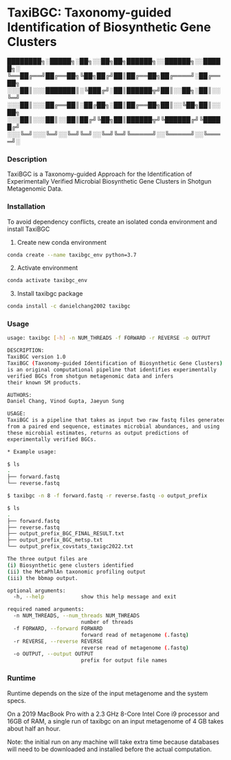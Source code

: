 # TaxiBGC: Taxonomy-guided Identification of Biosynthetic Gene Clusters

████████╗░█████╗░██╗░░██╗██╗██████╗░░██████╗░░█████╗░
╚══██╔══╝██╔══██╗╚██╗██╔╝██║██╔══██╗██╔════╝░██╔══██╗
░░░██║░░░███████║░╚███╔╝░██║██████╦╝██║░░██╗░██║░░╚═╝
░░░██║░░░██╔══██║░██╔██╗░██║██╔══██╗██║░░╚██╗██║░░██╗
░░░██║░░░██║░░██║██╔╝╚██╗██║██████╦╝╚██████╔╝╚█████╔╝
░░░╚═╝░░░╚═╝░░╚═╝╚═╝░░╚═╝╚═╝╚═════╝░░╚═════╝░░╚════╝░

### Description
TaxiBGC is a Taxonomy-guided Approach for the Identification of 
Experimentally Verified Microbial Biosynthetic Gene Clusters 
in Shotgun Metagenomic Data.

### Installation
To avoid dependency conflicts, create an isolated conda environment and install TaxiBGC

1. Create new conda environment
```bash
conda create --name taxibgc_env python=3.7
```

2. Activate environment
```bash
conda activate taxibgc_env
```

3. Install taxibgc package
```bash
conda install -c danielchang2002 taxibgc
```

### Usage
```bash
usage: taxibgc [-h] -n NUM_THREADS -f FORWARD -r REVERSE -o OUTPUT

DESCRIPTION:
TaxiBGC version 1.0
TaxiBGC (Taxonomy-guided Identification of Biosynthetic Gene Clusters) 
is an original computational pipeline that identifies experimentally 
verified BGCs from shotgun metagenomic data and infers 
their known SM products.

AUTHORS:
Daniel Chang, Vinod Gupta, Jaeyun Sung

USAGE:
TaxiBGC is a pipeline that takes as input two raw fastq files generated 
from a paired end sequence, estimates microbial abundances, and using 
these microbial estimates, returns as output predictions of 
experimentally verified BGCs.

* Example usage:

$ ls
.
├── forward.fastq
└── reverse.fastq

$ taxibgc -n 8 -f forward.fastq -r reverse.fastq -o output_prefix

$ ls
.
├── forward.fastq
├── reverse.fastq
├── output_prefix_BGC_FINAL_RESULT.txt
├── output_prefix_BGC_metsp.txt
└── output_prefix_covstats_taxigc2022.txt

The three output files are 
(i) Biosynthetic gene clusters identified
(ii) the MetaPhlAn taxonomic profiling output
(iii) the bbmap output.

optional arguments:
  -h, --help            show this help message and exit

required named arguments:
  -n NUM_THREADS, --num_threads NUM_THREADS
                        number of threads
  -f FORWARD, --forward FORWARD
                        forward read of metagenome (.fastq)
  -r REVERSE, --reverse REVERSE
                        reverse read of metagenome (.fastq)
  -o OUTPUT, --output OUTPUT
                        prefix for output file names
```

### Runtime
Runtime depends on the size of the input metagenome and the system specs.

On a 2019 MacBook Pro with a 2.3 GHz 8-Core Intel Core i9 processor and 16GB of RAM, a single run of taxibgc on an input metagenome of 4 GB takes about half an hour.

Note: the initial run on any machine will take extra time because databases will need to be downloaded and installed before the actual computation.